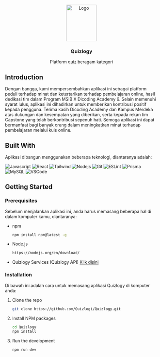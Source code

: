 <!-- PROJECT LOGO -->
<br />
<div align="center">
  <a href="https://imgbb.com/">
    <img src="https://i.ibb.co/0jXn2b6/image-3-1.png" alt="Logo" width="100" height="120">
  </a>

  <h3 align="center">Quizlogy</h3>

  <p align="center">
    Platform quiz beragam kategori
    <br />
  </p>
</div>

<!-- ABOUT THE PROJECT -->
## Introduction

Dengan bangga, kami mempersembahkan aplikasi ini sebagai platform peduli terhadap minat dan ketertarikan terhadap pembelajaran online, hasil
dedikasi tim dalam Program MSIB X Dicoding Academy 6. Selain memenuhi syarat lulus, aplikasi ini dihadirkan untuk memberikan kontribusi
positif kepada pengguna. Terima kasih Dicoding Academy dan Kampus Merdeka atas dukungan dan kesempatan yang diberikan, serta kepada rekan tim
Capstone yang telah berkontribusi sepenuh hati. Semoga aplikasi ini dapat bermanfaat bagi banyak orang dalam meningkatkan minat terhadap
pembelajaran melalui kuis online.


## Built With

Aplikasi dibangun menggunakan beberapa teknologi, diantaranya adalah:

![Javascript](https://img.shields.io/badge/Javascript-F0DB4F?style=for-the-badge&labelColor=black&logo=javascript&logoColor=F0DB4F)
![React](https://img.shields.io/badge/-React-61DBFB?style=for-the-badge&labelColor=black&logo=react&logoColor=61DBFB)
![Tailwind](https://img.shields.io/badge/Tailwind_CSS-092749?style=for-the-badge&logo=tailwindcss&logoColor=06B6D4&labelColor=000000)
![Nodejs](https://img.shields.io/badge/Nodejs-3C873A?style=for-the-badge&labelColor=black&logo=node.js&logoColor=3C873A)
![Git](https://img.shields.io/badge/Git-F05032?style=for-the-badge&logo=git&logoColor=white)
![ESLint](https://img.shields.io/badge/ESLint-4B3263?style=for-the-badge&logo=eslint&logoColor=white)
![Prisma](https://img.shields.io/badge/Prisma-3982CE?style=for-the-badge&logo=Prisma&logoColor=white)
![MySQL](https://img.shields.io/badge/mysql-4479A1.svg?style=for-the-badge&logo=mysql&logoColor=white)
![VSCode](https://img.shields.io/badge/Visual_Studio-0078d7?style=for-the-badge&logo=visual%20studio&logoColor=white)

<!-- GETTING STARTED -->
## Getting Started

### Prerequisites

Sebelum menjalankan aplikasi ini, anda harus memasang beberapa hal di dalam komputer kamu, diantaranya:
* npm
  ```sh
  npm install npm@latest -g
  ```
* Node.js
  ```sh
  https://nodejs.org/en/download/
  ```
* Quizlogy Services (Quizlogy API)
  [Klik disini](https://github.com/Quizlogi/QuizlogyServices)

### Installation

Di bawah ini adalah cara untuk memasang aplikasi Quizlogy di komputer anda:

1. Clone the repo
   ```sh
   git clone https://github.com/Quizlogi/Quizlogy.git
   ```
2. Install NPM packages
   ```sh
   cd Quizlogy
   npm install
   ```
3. Run the development
   ```sh
   npm run dev
   ```

